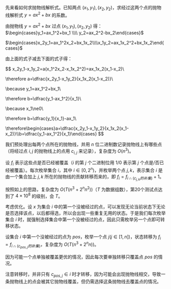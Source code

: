 先来看如何求抛物线解析式。已知两点 $(x_1,y_1),(x_2,y_2)$，求经过这两个点的抛物线解析式 $y=ax^2+bx$ 的系数。

由抛物线 $y=ax^2+bx$ 过点 $(x_1,y_1),(x_2,y_2)$ 得： $\begin{cases}y_1=ax_1^2+bx_1 \\\\ y_2=ax_2^2-bx_2\end{cases}$

$\begin{cases}x_2y_1=ax_1^2x_2+bx_1x_2\\\\x_1y_2=ax_1x_2^2+bx_1x_2\end{cases}$

由上面的式子减去下面的式子得：

$$
x_2y_1-x_1y_2=a(x_1^2x_2-x_1x_2^2)=ax_1x_2(x_1-x_2)\\
 
\therefore a=\dfrac{x_2y_1-x_1y_2}{x_1x_2(x_1-x_2)}\\
 
\because y_1=ax_1^2+bx_1\\
 
\therefore b=\dfrac{y_1-ax_1^2}{x_1}\\
 
\because x_1\ne0\\
 
\therefore b=\dfrac{y_1}{x_1}-ax_1\\

\therefore\begin{cases}a=\dfrac{x_2y_1-x_1y_2}{x_1x_2(x_1-x_2)}\\\\b=\dfrac{y_1-ax_1^2}{x_1}\end{cases}
$$

我们预处理出每两个点所在的抛物线，并用 $n$ 位二进制数记录抛物线上有哪些点（将经过点 $i,j$ 的抛物线上的点用 $c_{i,j}$ 来记录），复杂度为 $O(n^3)$。

设 $f_i$ 表示这些点是否已经被覆盖（$i$ 的第 $j$ 个二进制位用 $1/0$ 表示第 $j$ 个点是/否已经被覆盖）。每次枚举集合 $i$，其中 $i\in[0,2^n)$，并枚举两个点 $j,k$，表示集合 $i$ 是由一个集合加上 $j,k$ 所在的抛物线的贡献转移而来的，即 $f_i=f_{i\cap(c_{j,k}的补集)}+1$。

按照如上的思路，复杂度为 $O(T(n^3+2^nn^2))$（$T$ 为数据组数），第20个测试点达到了 $4\times10^8$ 的级别，会 $T$。

考虑优化。设 $x$ 为集合 $i$ 中的第一个没被经过的点，可以发现无论当前状态下无论是否选择该点，以后都得选，所以会出现一些重复无用的状态。于是我们每次枚举集合 $i$ 时，就强制选择集合中第一个没被经过的点，因此只需枚举另一个点即可转移状态。

设集合 $i$ 中第一个没被经过的点为 $pos$，枚举一个点 $j(j\in[1,n])$，状态转移为 $f_i=f_{i\cap(c_{pos,j}的补集)}$，复杂度为 $O(T(n^3+2^nn))$。

因为可能一个点单独被覆盖更优的情况，因此每次要单独转移只覆盖点 $pos$ 的情况。

注意转移时，并非只有 $c_{pos,j}\in i$  时才转移，因为可能会出现抛物线相交，导致一条抛物线上的点会被其它抛物线覆盖，但仍需选择这条抛物线去覆盖点的情况。

